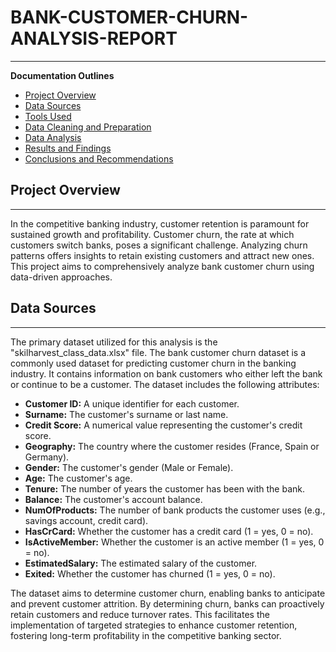 # BANK-CUSTOMER-CHURN-ANALYSIS-REPORT
---

**Documentation Outlines**

- [Project Overview](#project-overview)
- [Data Sources](#data-sources)
- [Tools Used](#tools-used)
- [Data Cleaning and Preparation](#data-cleaning-and-preparation)
- [Data Analysis](#data-analysis)
- [Results and Findings](#results-and-findings)
- [Conclusions and Recommendations](#conclusions-and-recommendations)

## Project Overview
---
In the competitive banking industry, customer retention is paramount for sustained growth and profitability. Customer churn, the rate at which customers switch banks, poses a significant challenge. Analyzing churn patterns offers insights to retain existing customers and attract new ones. This project aims to comprehensively analyze bank customer churn using data-driven approaches.

## Data Sources
---
The primary dataset utilized for this analysis is the "skilharvest_class_data.xlsx" file. The bank customer churn dataset is a commonly used dataset for predicting customer churn in the banking industry. It contains information on bank customers who either left the bank or continue to be a customer. The dataset includes the following attributes:
- **Customer ID:** A unique identifier for each customer.
- **Surname:** The customer's surname or last name.
- **Credit Score:** A numerical value representing the customer's credit score.
- **Geography:** The country where the customer resides (France, Spain or Germany).
- **Gender:** The customer's gender (Male or Female).
- **Age:** The customer's age.
- **Tenure:** The number of years the customer has been with the bank.
- **Balance:** The customer's account balance.
- **NumOfProducts:** The number of bank products the customer uses (e.g., savings account, credit card).
- **HasCrCard:** Whether the customer has a credit card (1 = yes, 0 = no).
- **IsActiveMember:** Whether the customer is an active member (1 = yes, 0 = no).
- **EstimatedSalary:** The estimated salary of the customer.
- **Exited:** Whether the customer has churned (1 = yes, 0 = no).

The dataset aims to determine customer churn, enabling banks to anticipate and prevent customer attrition. By determining churn, banks can proactively retain customers and reduce turnover rates. This facilitates the implementation of targeted strategies to enhance customer retention, fostering long-term profitability in the competitive banking sector.
